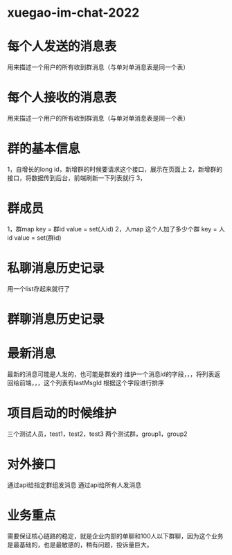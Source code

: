 # xuegao-im-chat-2022

# 每个人发送的消息表
用来描述一个用户的所有收到群消息（与单对单消息表是同一个表）

# 每个人接收的消息表
用来描述一个用户的所有收到群消息（与单对单消息表是同一个表）

# 群的基本信息
1，自增长的long id，新增群的时候要请求这个接口，展示在页面上
2，新增群的接口，将数据传到后台，前端刷新一下列表就行
3，

# 群成员
1，群map
    key = 群id
    value = set(人id)
2，人map
    这个人加了多少个群
    key = 人id
    value = set(群id)

# 私聊消息历史记录
用一个list存起来就行了

# 群聊消息历史记录


# 最新消息
最新的消息可能是人发的，也可能是群发的
维护一个消息id的字段，，，将列表返回给前端，，，这个列表有lastMsgId
根据这个字段进行排序

# 项目启动的时候维护
三个测试人员，test1，test2，test3
两个测试群，group1，group2


# 对外接口
通过api给指定群组发消息
通过api给所有人发消息

# 业务重点
需要保证核心链路的稳定，就是企业内部的单聊和100人以下群聊，因为这个业务是最基础的，也是最敏感的，稍有问题，投诉量巨大。



























